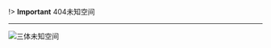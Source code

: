 !> **Important** 404未知空间

---


![三体未知空间](http://5b0988e595225.cdn.sohucs.com/images/20171025/47c5c488577c4dd9af7210cc941a7a8d.jpeg)
